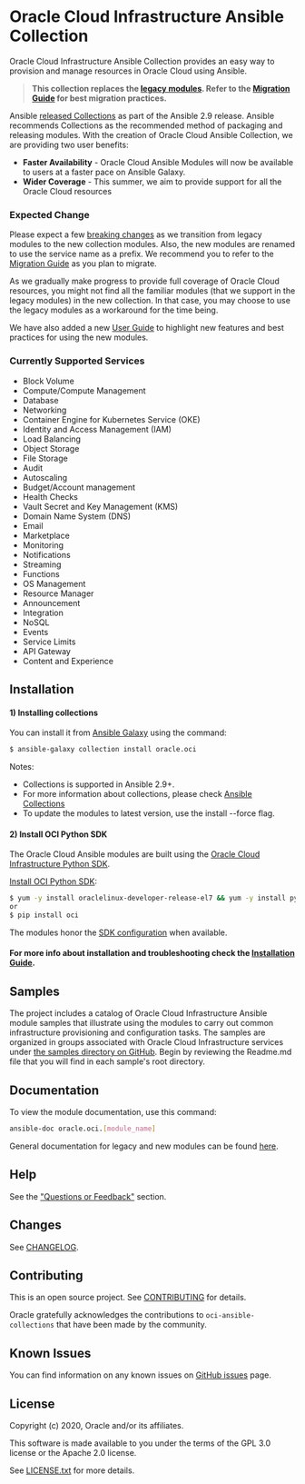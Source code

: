 # Oracle Cloud Infrastructure Ansible Collection

Oracle Cloud Infrastructure Ansible Collection provides an easy way to provision and manage resources in Oracle Cloud using Ansible.

> **This collection replaces the [legacy modules](https://github.com/oracle/oci-ansible-modules). Refer to the [Migration Guide](https://github.com/oracle/oci-ansible-collections/blob/master/MigrationGuide.md) for best migration practices.**

Ansible [released Collections](https://www.ansible.com/blog/getting-started-with-ansible-collections) as part of the Ansible 2.9 release. Ansible recommends Collections as the recommended method of packaging and releasing modules. 
With the creation of Oracle Cloud Ansible Collection, we are providing two user benefits:
 * **Faster Availability** - Oracle Cloud Ansible Modules will now be available to users at a faster pace on Ansible Galaxy. 
 * **Wider Coverage** - This summer, we aim to provide support for all the Oracle Cloud resources    
    
### Expected Change

Please expect a few [breaking changes](https://github.com/oracle/oci-ansible-collections/blob/master/MigrationGuide.md) as we transition from legacy modules to the new collection modules.
Also, the new modules are renamed to use the service name as a prefix.
We recommend you to refer to the [Migration Guide](https://github.com/oracle/oci-ansible-collections/blob/master/MigrationGuide.md) as you plan to migrate.

As we gradually make progress to provide full coverage of Oracle Cloud resources, you might not find all the familiar modules (that we support in the legacy modules) in the new collection.
In that case, you may choose to use the legacy modules as a workaround for the time being.

We have also added a new [User Guide](https://github.com/oracle/oci-ansible-collections/blob/master/UserGuide.md) to highlight new features and best practices for using the new modules.

### Currently Supported Services 
- Block Volume
- Compute/Compute Management
- Database
- Networking
- Container Engine for Kubernetes Service (OKE)
- Identity and Access Management (IAM)
- Load Balancing
- Object Storage
- File Storage
- Audit
- Autoscaling
- Budget/Account management
- Health Checks
- Vault Secret and Key Management (KMS)
- Domain Name System (DNS)
- Email
- Marketplace
- Monitoring
- Notifications
- Streaming
- Functions
- OS Management
- Resource Manager
- Announcement
- Integration
- NoSQL
- Events
- Service Limits
- API Gateway
- Content and Experience

## Installation

#### 1) Installing collections

You can install it from [Ansible Galaxy](https://galaxy.ansible.com/oracle) using the command:
  ``` bash
  $ ansible-galaxy collection install oracle.oci
  ```
Notes:
* Collections is supported in Ansible 2.9+.
* For more information about collections, please check [Ansible Collections](https://docs.ansible.com/ansible/latest/user_guide/collections_using.html)
* To update the modules to latest version, use the install --force flag.

#### 2) Install OCI Python SDK

The Oracle Cloud Ansible modules are built using the [Oracle Cloud Infrastructure Python SDK](https://docs.us-phoenix-1.oraclecloud.com/Content/API/SDKDocs/pythonsdk.htm).

[Install OCI Python SDK](https://oracle-cloud-infrastructure-python-sdk.readthedocs.io/en/latest/installation.html#downloading-and-installing-the-sdk):

  ``` bash
  $ yum -y install oraclelinux-developer-release-el7 && yum -y install python-oci-sdk
  or
  $ pip install oci
  ```
The modules honor the [SDK configuration](https://docs.us-phoenix-1.oraclecloud.com/Content/ToolsConfig.htm) when available.

#### For more info about installation and troubleshooting check the [Installation Guide](https://github.com/oracle/oci-ansible-collections/blob/master/InstallationGuide.md).

## Samples

The project includes a catalog of Oracle Cloud Infrastructure Ansible module samples that illustrate using the modules 
to carry out common infrastructure provisioning and configuration tasks. The samples are organized in groups associated 
with Oracle Cloud Infrastructure services under [the samples directory on GitHub](https://github.com/oracle/oci-ansible-collections/tree/master/samples).
Begin by reviewing the Readme.md file that you will find in each sample's root directory.

## Documentation
To view the module documentation, use this command:
  ``` bash
ansible-doc oracle.oci.[module_name]
  ```
General documentation for legacy and new modules can be found [here](https://docs.cloud.oracle.com/iaas/Content/API/SDKDocs/ansible.htm).


## Help

See the ["Questions or Feedback"](https://docs.cloud.oracle.com/en-us/iaas/Content/API/SDKDocs/ansible.htm#questions) section.

## Changes

See [CHANGELOG](https://github.com/oracle/oci-ansible-collections/blob/master/CHANGELOG.md).

## Contributing

This is an open source project. See [CONTRIBUTING](https://github.com/oracle/oci-ansible-collections/blob/master/CONTRIBUTING.md) for details.

Oracle gratefully acknowledges the contributions to `oci-ansible-collections` that have been made by the community.

## Known Issues

You can find information on any known issues on [GitHub issues](https://github.com/oracle/oci-ansible-collections/issues) page.

## License

Copyright (c) 2020, Oracle and/or its affiliates.

This software is made available to you under the terms of the GPL 3.0 license or the Apache 2.0 license.

See [LICENSE.txt](https://github.com/oracle/oci-ansible-collections/blob/master/LICENSE.txt) for more details.
